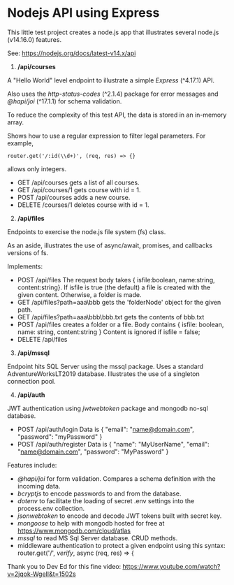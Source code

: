 # Nodejs API using Express

This little test project creates a node.js app that illustrates several node.js (v14.16.0) features.

See: https://nodejs.org/docs/latest-v14.x/api

1. **/api/courses**

A "Hello World" level endpoint to illustrate a simple _Express_ (^4.17.1) API.

Also uses the _http-status-codes_ (^2.1.4) package for error messages and _@hapi/joi_ (^17.1.1) for schema validation.

To reduce the complexity of this test API, the data is stored in an in-memory array.

Shows how to use a regular expression to filter legal parameters. For example,

`router.get('/:id(\\d+)', (req, res) => {}`

allows only integers.

-   GET /api/courses gets a list of all courses.
-   GET /api/courses/1 gets course with id = 1.
-   POST /api/courses adds a new course.
-   DELETE /courses/1 deletes course with id = 1.

2. **/api/files**

Endpoints to exercise the node.js file system (fs) class.

As an aside, illustrates the use of async/await, promises, and callbacks versions of fs.

Implements:

-   POST /api/files
    The request body takes { isfile:boolean, name:string, content:string}. If isfile is true (the default) a file is created
    with the given content. Otherwise, a folder is made.
-   GET /api/files?path=aaa\bbb gets the 'folderNode' object for the given path.
-   GET /api/files?path=aaa\bbb\bbb.txt gets the contents of bbb.txt
-   POST /api/files creates a folder or a file. Body contains { isfile: boolean, name: string, content:string }
    Content is ignored if isfile = false;
-   DELETE /api/files

3. **/api/mssql**

Endpoint hits SQL Server using the mssql package. Uses a standard AdventureWorksLT2019 database.
Illustrates the use of a singleton connection pool.

4.  **/api/auth**

JWT authentication using _jwtwebtoken_ package and mongodb no-sql database.

-   POST /api/auth/login
    Data is { "email": "name@domain.com", "password": "myPassword" }
-   POST /api/auth/register
    Data is { "name": "MyUserName", "email": "name@domain.com", "password": "MyPassword" }

Features include:

-   _@hapi/joi_ for form validation. Compares a schema definition with the incoming data.
-   _bcryptjs_ to encode passwords to and from the database.
-   _dotenv_ to facilitate the loading of secret .env settings into the process.env collection.
-   _jsonwebtoken_ to encode and decode JWT tokens built with secret key.
-   _mongoose_ to help with mongodb hosted for free at https://www.mongodb.com/cloud/atlas
-   _mssql_ to read MS Sql Server database. CRUD methods.
-   middleware authentication to protect a given endpoint using this syntax: router.get('/', _verify_, async (req, res) => {

Thank you to Dev Ed for this fine video: https://www.youtube.com/watch?v=2jqok-WgelI&t=1502s
